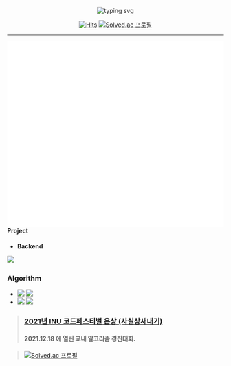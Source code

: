 <div align="center">

![typing svg](https://readme-typing-svg.herokuapp.com?font=Mukta&size=26&duration=3000&pause=20000&color=000000&center=true&vCenter=true&width=605&lines=Hi+there%2C+my+name+is+Donghwan+Kim.)

[![Hits](https://hits.seeyoufarm.com/api/count/incr/badge.svg?url=https%3A%2F%2Fgithub.com%2Fliardanc3&count_bg=%23000000&title_bg=%23000000&icon=github.svg&icon_color=%23E7E7E7&title=hits&edge_flat=false)](https://hits.seeyoufarm.com)
[![Solved.ac 프로필](http://mazassumnida.wtf/api/mini/generate_badge?boj=l1ardanc3)](https://solved.ac/profile/l1ardanc3)

---

</div>


<a>
  <img src="skills_project.svg" align="left">
</a>






<h4>Project</h4>

- **Backend**
<img src="https://img.shields.io/badge/Spring Boot-6DB33F?style=for-the-badge&logo=Spring Boot&logoColor=white"/> 



### Algorithm
- [<img src="https://img.shields.io/badge/Visual Studio-5C2D91?style=flat&logo=Visual studio&logoColor=white"/> <img src="https://img.shields.io/badge/C++-00599C?style=flat&logo=cplusplus&logoColor=white"/>](https://github.com/liardanc3/Algorithm)
- [<img src="https://img.shields.io/badge/IntelliJ-000000?style=flat&logo=IntelliJ IDEA&logoColor=white"/> <img src="https://img.shields.io/badge/Java-6DB33F?style=flat&logo=Java&logoColor=white"/>](https://github.com/liardanc3/Algorithm)

> ### [2021년 INU 코드페스티벌 은상 (사실상새내기)](https://www.acmicpc.net/contest/spotboard/727)
> #### __2021.12.18 에 열린 교내 알고리즘 경진대회.__

> [![Solved.ac 프로필](http://mazassumnida.wtf/api/v2/generate_badge?boj=l1ardanc3)](https://solved.ac/l1ardanc3)



